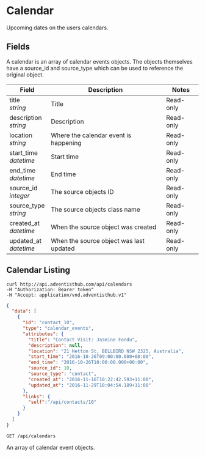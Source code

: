 # Calendar

Upcoming dates on the users calendars.

## Fields

A calendar is an array of calendar events objects. The objects themselves have a source_id and source_type which can be used to reference the original object.

Field | Description | Notes
----- | ----------- | -----
title<br> *string* | Title | Read-only
description<br> *string* | Description | Read-only
location<br> *string* | Where the calendar event is happening | Read-only
start_time<br>*datetime* | Start time | Read-only
end_time<br>*datetime* | End time | Read-only
source_id<br>*integer* | The source objects ID | Read-only
source_type<br>*string* | The source objects class name | Read-only
created_at<br>*datetime* | When the source object was created | Read-only
updated_at<br>*datetime* | When the source object was last updated | Read-only

## Calendar Listing
```shell
curl http://api.adventisthub.com/api/calendars
-H "Authorization: Bearer token"
-H "Accept: application/vnd.adventisthub.v1"
```
```json
{
  "data": [
    {
      "id": "contact_10",
      "type": "calendar_events",
      "attributes": {
        "title": "Contact Visit: Jasmine Fondu",
        "description": null,
        "location": "21 Hetton St, BELLBIRD NSW 2325, Australia",
        "start_time": "2016-10-26T09:00:00.000+00:00",
        "end_time": "2016-10-26T10:00:00.000+00:00",
        "source_id": 10,
        "source_type": "contact",
        "created_at": "2016-11-16T10:22:42.593+11:00",
        "updated_at": "2016-11-29T10:04:54.189+11:00"
      },
      "links": {
        "self":"/api/contacts/10"
      }
    }
  ]
}
```

`GET /api/calendars`

An array of calendar event objects.